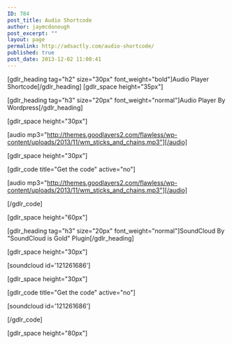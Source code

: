 ```yaml
---
ID: 784
post_title: Audio Shortcode
author: jaymcdonough
post_excerpt: ""
layout: page
permalink: http://adsactly.com/audio-shortcode/
published: true
post_date: 2013-12-02 11:08:41
---
```

[gdlr_heading tag="h2" size="30px" font_weight="bold"]Audio Player Shortcode[/gdlr_heading]
[gdlr_space height="35px"]

[gdlr_heading tag="h3" size="20px" font_weight="normal"]Audio Player By Wordpress[/gdlr_heading]

[gdlr_space height="30px"]

[audio mp3="http://themes.goodlayers2.com/flawless/wp-content/uploads/2013/11/wm_sticks_and_chains.mp3"][/audio]

[gdlr_space height="30px"]

[gdlr_code title="Get the code" active="no"]

[audio mp3="http://themes.goodlayers2.com/flawless/wp-content/uploads/2013/11/wm_sticks_and_chains.mp3"][/audio]

[/gdlr_code]

[gdlr_space height="60px"]

[gdlr_heading tag="h3" size="20px" font_weight="normal"]SoundCloud By "SoundCloud is Gold" Plugin[/gdlr_heading]

[gdlr_space height="30px"]

[soundcloud id='121261686']

[gdlr_space height="30px"]

[gdlr_code title="Get the code" active="no"]

[soundcloud id='121261686']

[/gdlr_code]

[gdlr_space height="80px"]